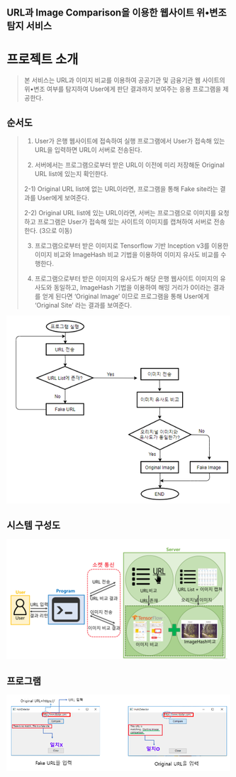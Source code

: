 ## URL과 Image Comparison을 이용한 웹사이트 위•변조 탐지 서비스

# 프로젝트 소개

> 본 서비스는 URL과 이미지 비교를 이용하여 공공기관 및 금융기관 웹 사이트의 위•변조 여부를 탐지하여 User에게 판단 결과까지 보여주는 응용 프로그램을 제공한다.


## 순서도
> 1) User가 은행 웹사이트에 접속하여 실행 프로그램에서 User가 접속해 있는 URL을 입력하면 URL이 서버로 전송된다.
>
> 2) 서버에서는 프로그램으로부터 받은 URL이 이전에 미리 저장해둔 Original URL list에 있는지 확인한다.
>
> 2-1) Original URL list에 없는 URL이라면, 프로그램을 통해 Fake site라는 결과를 User에게 보여준다.
>
> 2-2) Original URL list에 있는 URL이라면, 서버는 프로그램으로 이미지를 요청하고 프로그램은 User가 접속해 있는 사이트의 이미지를 캡쳐하여 서버로 전송한다. (3으로 이동)
>
> 3) 프로그램으로부터 받은 이미지로 Tensorflow 기반 Inception v3를 이용한 이미지 비교와 ImageHash 비교 기법을 이용하여 이미지 유사도 비교를 수행한다.
>
> 4) 프로그램으로부터 받은 이미지의 유사도가 해당 은행 웹사이트 이미지의 유사도와 동일하고, ImageHash 기법을 이용하여 해밍 거리가 0이라는 결과를 얻게 된다면 ‘Original Image’ 이므로 프로그램을 통해 User에게 ‘Original Site’ 라는 결과를 보여준다.

<img src="./image/1.png">

## 시스템 구성도
<img src="./image/3.png">

## 프로그램 
<img src="./image/2.png">


